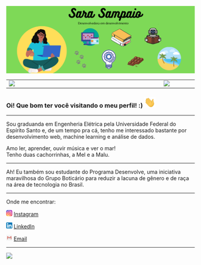 ![capa github](https://github.com/SaraSampaio/SaraSampaio/blob/main/images/capa_github.png)  


<center>
  <table>
    <tr>
        <td><img width="400px" align="left" src="https://github-readme-stats.vercel.app/api/top-langs/?username=SaraSampaio&hide=html&layout=compact&theme=gruvbox" /></td>
        <td><img width="495px" align="left" src="https://github-readme-stats.vercel.app/api?username=SaraSampaio&theme=gruvbox"/></td>
    </tr>   
  </table>
</center>  

### Oi! Que bom ter você visitando o meu perfil! :) <img src="https://github.com/SaraSampaio/SaraSampaio/blob/main/images/Hi.gif" width="30px">

---

Sou graduanda em Engenheria Elétrica pela Universidade Federal do Espírito Santo e, de um tempo pra cá, tenho me interessado bastante por desenvolvimento web, machine learning e análise de dados.

Amo ler, aprender, ouvir música e ver o mar!  
Tenho duas cachorrinhas, a Mel e a Malu.  

---

Ah! Eu também sou estudante do Programa Desenvolve, uma iniciativa maravilhosa do Grupo Boticário para reduzir a lacuna de gênero e de raça na área de tecnologia no Brasil.

---

Onde me encontrar:  

<a href="https://www.instagram.com/sara.sampaiogn"><img src="https://github.com/SaraSampaio/SaraSampaio/blob/main/images/instagram.png" width="16"></img></a> [Instagram](https://www.instagram.com/sara.sampaiogn)  

<a href="https://www.linkedin.com/in/sara-sampaio-gomes-do-nascimento"><img src="https://github.com/SaraSampaio/SaraSampaio/blob/main/images/linkedin.png" width="16"></img></a> [LinkedIn](https://www.linkedin.com/in/sara-sampaio-gomes-do-nascimento)  

<a href="mailto:sara.sampaio58@gmail.com"><img src="https://github.com/SaraSampaio/SaraSampaio/blob/main/images/email.jpg" width="16"></img></a> [Email](mailto:sara.sampaio58@gmail.com)  

---  

![](https://komarev.com/ghpvc/?username=SaraSampaio&color=blue&style=flat)
